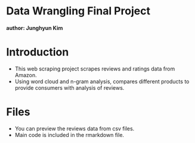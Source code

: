# Data Wrangling Final Project

#### author: Junghyun Kim 

# Introduction

- This web scraping project scrapes reviews and ratings data from Amazon. 
- Using word cloud and n-gram analysis, compares different products to provide consumers with analysis of reviews. 

# Files

- You can preview the reviews data from csv files.
- Main code is included in the rmarkdown file. 
